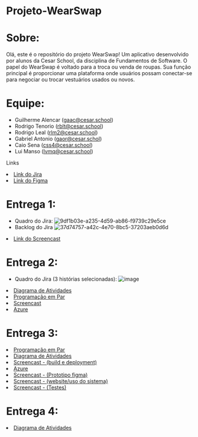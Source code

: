 # Projeto-WearSwap
# Sobre:
 Olá, este é o repositório do projeto WearSwap! Um aplicativo desenvolvido por alunos da Cesar School, da disciplina de Fundamentos de Software. O papel do WearSwap é voltado para a troca ou venda de roupas. Sua função principal é proporcionar uma plataforma onde usuários possam conectar-se para negociar ou trocar vestuários usados ou novos.
# Equipe:
* Guilherme Alencar (gaac@cesar.school)
* Rodrigo Tenorio (rblt@cesar.school)
* Rodrigo Leal (rlm2@cesar.school)
* Gabriel Antonio (gaor@cesar.schol)
* Caio Sena (css4@cesar.school)
* Lui Manso (lvmq@cesar.school)

<p>Links </p>
    <li>
    <a  href="https://wearswap.atlassian.net/jira/software/projects/KAN/boards/1"
      >Link do Jira</a
    >
        <li>
    <a  href="https://www.figma.com/file/sGaIQxFZZLGjDgX7vIfEG0/WearSwap?type=design&node-id=0-1&mode=design&t=KvK6inAtdmDSNPXU-0"
      >Link do Figma</a
    >
  </li>

# **Entrega 1:**

* Quadro do Jira:
![9df1b03e-a235-4d59-ab86-f9739c29e5ce](https://github.com/gantonioo003/Projeto-WearSwap/assets/163006803/c2600b9e-9a00-4bd8-988b-bba999933868)
* Backlog do Jira
![37d74757-a42c-4e70-8bc5-37203aeb0d6d](https://github.com/gantonioo003/Projeto-WearSwap/assets/163006803/cd333e1c-1937-43d4-baa4-d59efa566769)

 <li>
    <a  href="https://youtu.be/JXN06530_D4?feature=shared"
      >Link do Screencast</a
    >

# **Entrega 2:**
* Quadro do Jira (3 histórias selecionadas):
![image](https://github.com/gantonioo003/Projeto-WearSwap/assets/127979584/ac67807b-8036-4f15-b642-280033e686a9)



<li>
    <a  href="https://lucid.app/lucidchart/3c5c69a7-1308-44c6-8146-03539aea1a33/edit?viewport_loc=22%2C155%2C1575%2C884%2C0_0&invitationId=inv_3be3bc24-f39a-4178-9a7e-95ae67003d25"
      >Diagrama de Atividades</a
    >
<li>
    <a  href="https://docs.google.com/document/d/1GmJtcXv2q5WcUING2zp2Km0j-QE0DyZBxpFneqbbH8E/edit?usp=sharing"
      >Programação em Par</a
    >
<li>
    <a  href="https://youtu.be/VbFW_NRJ8p8?si=6nHEIilFxEZzQa1S"
      >Screencast</a
    >
<li>
    <a  href="https://wearswap.azurewebsites.net/"   
     >Azure</a>

# **Entrega 3:**
<li>
    <a  href="https://docs.google.com/document/d/1dCjxH8XB-fSjEt7VYkY9LbazcxeweqXQML0tD2o9LEE/edit?hl=pt-br"
      >Programação em Par</a
    >
<li>
    <a href="https://drive.google.com/file/d/1RcB4zNQT88b4wf7xadvuRT5S0ThJXAiC/view?usp=sharing"
      >Diagrama de Atividades</a
    >
<li>
    <a  href="https://youtu.be/sqd23AeqQYA?si=yGYbneIIr8igLU2p"
      >Screencast - (build e deployment)</a
    >
<li>
    <a  href="https://wearswap.azurewebsites.net/"   
     >Azure</a>
   
<li>
    <a  href="https://youtu.be/4uzqqROn2Y4"
      >Screencast - (Prototipo figma)</a 
    >                                  
<li>
    <a  href="https://youtu.be/4Qkrqm_j8I4"
      >Screencast - (website/uso do sistema)</a
      >
<li>
    <a  href="https://youtu.be/j6zi1DKcz7Y?si=llioqqGdBM7A5MiF"
      >Screencast - (Testes)</a 
    >   
 
# **Entrega 4:**
<li>
    <a href="https://docs.google.com/document/d/1VoSmRHUXhYcSziMONYizhnP_ndf3lRg2o5CRLTg9xys/edit?usp=sharing"
      >Diagrama de Atividades</a
    >
